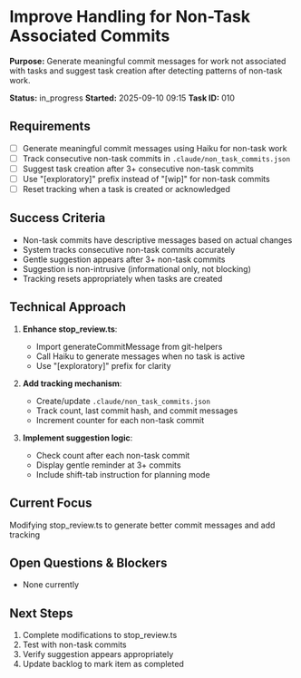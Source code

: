 # Improve Handling for Non-Task Associated Commits

**Purpose:** Generate meaningful commit messages for work not associated with tasks and suggest task creation after detecting patterns of non-task work.

**Status:** in_progress
**Started:** 2025-09-10 09:15
**Task ID:** 010

## Requirements
- [ ] Generate meaningful commit messages using Haiku for non-task work
- [ ] Track consecutive non-task commits in `.claude/non_task_commits.json`
- [ ] Suggest task creation after 3+ consecutive non-task commits
- [ ] Use "[exploratory]" prefix instead of "[wip]" for non-task commits
- [ ] Reset tracking when a task is created or acknowledged

## Success Criteria
- Non-task commits have descriptive messages based on actual changes
- System tracks consecutive non-task commits accurately
- Gentle suggestion appears after 3+ non-task commits
- Suggestion is non-intrusive (informational only, not blocking)
- Tracking resets appropriately when tasks are created

## Technical Approach
1. **Enhance stop_review.ts**: 
   - Import generateCommitMessage from git-helpers
   - Call Haiku to generate messages when no task is active
   - Use "[exploratory]" prefix for clarity

2. **Add tracking mechanism**:
   - Create/update `.claude/non_task_commits.json`
   - Track count, last commit hash, and commit messages
   - Increment counter for each non-task commit

3. **Implement suggestion logic**:
   - Check count after each non-task commit
   - Display gentle reminder at 3+ commits
   - Include shift-tab instruction for planning mode

## Current Focus
Modifying stop_review.ts to generate better commit messages and add tracking

## Open Questions & Blockers
- None currently

## Next Steps
1. Complete modifications to stop_review.ts
2. Test with non-task commits
3. Verify suggestion appears appropriately
4. Update backlog to mark item as completed